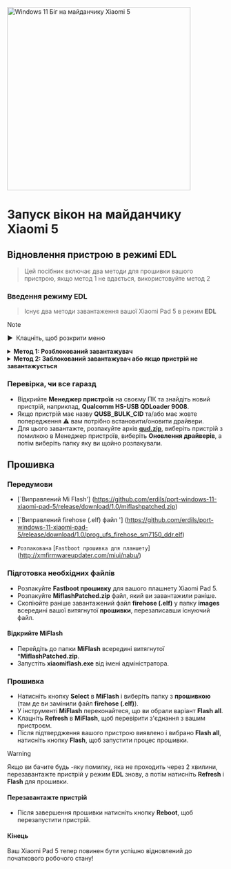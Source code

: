 <img align = "право" src = "https://raw.githubusercontent.com/erdils/port-windows-11-xiaomi-pad-5/main/nabu.png" width = "425" alt = "Windows 11 Біг на майданчику Xiaomi 5 ">

# Запуск вікон на майданчику Xiaomi 5

## Відновлення пристрою в режимі EDL
> Цей посібник включає два методи для прошивки вашого пристрою, якщо метод 1 не вдається, використовуйте метод 2

### Введення режиму EDL
> Існує два методи завантаження вашої Xiaomi Pad 5 в режим **EDL**

> [!Note]
>
> ▶ ️ Клацніть, щоб розкрити меню

<details>
 <summary><strong>Метод 1: Розблокований завантажувач</strong></summary>

> Якщо ваш завантажувач розблокований, просто запустіть наступну команду в режимі **fastboot**:
```cmd
fastboot oem edl
```

</details>

<details>
 <summary><strong>Метод 2: Заблокований завантажувач або якщо пристрій не завантажується</strong></summary>

- Вставте **EDL** кабель у свій пристрій (якщо у вас він є), і натисніть кнопку на кабелі, щоб завантажити планшет у **EDL** режим.
> Кабелі EDL, які можна знайти в Інтернеті повинні включати v2 в назві, наприклад, **Hydra v2 EDL кабель**.
- Крім того, ви можете замкнути **test point** (вимагає відкриття задньої панелі вашого пристрою).

</details>

### Перевірка, чи все гаразд
- Відкрийте **Менеджер пристроїв** на своєму ПК та знайдіть новий пристрій, наприклад, **Qualcomm HS-USB QDLoader 9008**.
- Якщо пристрій має назву **QUSB_BULK_CID** та/або має жовте попередження ⚠ вам потрібно встановити/оновити драйвери.
- Для цього завантажте, розпакуйте архів **[qud.zip](https://github.com/n00b69/woa-betalm/release/download/qfil/qud.zip)**, виберіть пристрій з помилкою в Менеджер пристроїв, виберіть **Оновлення драйверів**, а потім виберіть папку яку ви щойно розпакували.

## Прошивка

### Передумови
- [`Виправлений Mi Flash'] (https://github.com/erdils/port-windows-11-xiaomi-pad-5/release/download/1.0/miflashpatched.zip)

- [`Виправлений firehose (.elf) файл '] (https://github.com/erdils/port-windows-11-xiaomi-pad-5/release/download/1.0/prog_ufs_firehose_sm7150_ddr.elf)

- `Розпакована` [`Fastboot прошивка для планшету`] (http://xmfirmwareupdater.com/miui/nabu/)

### Підготовка необхідних файлів
- Розпакуйте **Fastboot прошивку** для вашого плашнету Xiaomi Pad 5.
- Розпакуйте **MiflashPatched.zip** файл, який ви завантажили раніше.
- Скопіюйте раніше завантажений файл **firehose (.elf)** у папку **images** всередині вашої витягнутої **прошивки**, перезаписавши існуючий файл.

#### Відкрийте MiFlash
- Перейдіть до папки **MiFlash** всередині витягнутої ***MiflashPatched.zip**.
- Запустіть **xiaomiflash.exe** від імені адміністратора.

### Прошивка
- Натисніть кнопку **Select** в **MiFlash** і виберіть папку з **прошивкою** (там де ви замінили файл **firehose (.elf)**).
- У інструменті **MiFlash** переконайтеся, що ви обрали варіант **Flash all**.
- Клацніть **Refresh** в **MiFlash**, щоб перевірити з'єднання з вашим пристроєм.
- Після підтвердження вашого пристрою виявлено і вибрано **Flash all**, натисніть кнопку **Flash**, щоб запустити процес прошивки.

> [!WARNING]
> Якщо ви бачите будь -яку помилку, яка не проходить через 2 хвилини, перезавантажте пристрій у режим **EDL** знову, а потім натисніть **Refresh** і **Flash** для прошивки.

#### Перезавантажте пристрій
- Після завершення прошивки натисніть кнопку **Reboot**, щоб перезапустити пристрій.

#### Кінець
Ваш Xiaomi Pad 5 тепер повинен бути успішно відновлений до початкового робочого стану!
